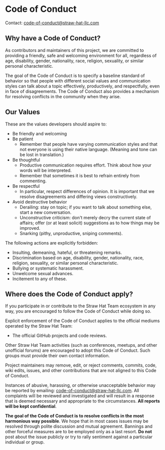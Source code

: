 # Code of Conduct

Contact: code-of-conduct@straw-hat-llc.com

## Why have a Code of Conduct?

As contributors and maintainers of this project, we are committed to providing
a friendly, safe and welcoming environment for all, regardless of age,
disability, gender, nationality, race, religion, sexuality, or similar personal
characteristic.

The goal of the Code of Conduct is to specify a baseline standard of behavior
so that people with different social values and communication styles can talk
about a topic effectively, productively, and respectfully, even in face of
disagreements. The Code of Conduct also provides a mechanism for resolving
conflicts in the community when they arise.

## Our Values

These are the values developers should aspire to:

- Be friendly and welcoming
- Be patient
  - Remember that people have varying communication styles and that not everyone
    is using their native language. (Meaning and tone can be lost in
    translation.)
- Be thoughtful
  - Productive communication requires effort. Think about how your words will be
    interpreted.
  - Remember that sometimes it is best to refrain entirely from commenting.
- Be respectful
  - In particular, respect differences of opinion. It is important that we
    resolve disagreements and differing views constructively.
- Avoid destructive behavior
  - Derailing: stay on topic; if you want to talk about something else, start a
    new conversation.
  - Unconstructive criticism: don't merely decry the current state of affairs;
    offer (or at least solicit) suggestions as to how things may be improved.
  - Snarking (pithy, unproductive, sniping comments).

The following actions are explicitly forbidden:

- Insulting, demeaning, hateful, or threatening remarks.
- Discrimination based on age, disability, gender, nationality, race, religion,
  sexuality, or similar personal characteristic.
- Bullying or systematic harassment.
- Unwelcome sexual advances.
- Incitement to any of these.

## Where does the Code of Conduct apply?

If you participate in or contribute to the Straw Hat Team ecosystem in any way,
you are encouraged to follow the Code of Conduct while doing so.

Explicit enforcement of the Code of Conduct applies to the official mediums
operated by the Straw Hat Team:

- The official GitHub projects and code reviews.

Other Straw Hat Team activities (such as conferences, meetups, and other
unofficial forums) are encouraged to adopt this Code of Conduct. Such groups
must provide their own contact information.

Project maintainers may remove, edit, or reject comments, commits, code, wiki
edits, issues, and other contributions that are not aligned to this Code of
Conduct.

Instances of abusive, harassing, or otherwise unacceptable behavior may be
reported by emailing: code-of-conduct@straw-hat-llc.com. All complaints will
be reviewed and investigated and will result in a response that is deemed
necessary and appropriate to the circumstances. **All reports will be kept
confidential**.

**The goal of the Code of Conduct is to resolve conflicts in the most
harmonious way possible**. We hope that in most cases issues may be resolved
through polite discussion and mutual agreement. Bannings and other forceful
measures are to be employed only as a last resort. **Do not** post about the
issue publicly or try to rally sentiment against a particular individual or
group.
